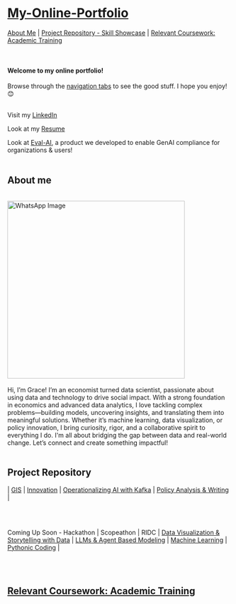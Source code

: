# [My-Online-Portfolio](https://gsam95.github.io/gsam95/) <br/>

[About Me](#about-me) | [Project Repository - Skill Showcase](#project-repository) | [Relevant Coursework: Academic Training](#relevant-coursework-academic-training)

<br/>

#### Welcome to my online portfolio!
Browse through the [navigation tabs](#project-repository) to see the good stuff. I hope you enjoy! 😊 
<br/>

<br/> Visit my [LinkedIn](https://www.linkedin.com/in/grace-george-sam/)

Look at my [Resume](/Grace_Sam_Resume_2025.pdf)

Look at [Eval-AI](https://chrisbori.github.io/My-Online-Portfolio/eval-ai), a product we developed to enable GenAI compliance for organizations & users!
<br/>
<br/>

## About me
<br/>
<img src="https://github.com/user-attachments/assets/b0087b08-4696-4015-901c-88452da9a26f" alt="WhatsApp Image" width="400">
<br/>
<br/>
Hi, I’m Grace! I’m an economist turned data scientist, passionate about using data and technology to drive social impact. With a strong foundation in economics and advanced data analytics, I love tackling complex problems—building models, uncovering insights, and translating them into meaningful solutions. Whether it’s machine learning, data visualization, or policy innovation, I bring curiosity, rigor, and a collaborative spirit to everything I do. I'm all about bridging the gap between data and real-world change. Let’s connect and create something impactful!
<br/>
<br/>


## Project Repository
| [GIS](https://gsam95.github.io/gsam95/ProjectGIS.html) | [Innovation](https://gsam95.github.io/gsam95/ProjectInnovation.html) | [Operationalizing AI with Kafka](https://gsam95.github.io/gsam95/ProjectAssgnKafka.html) | [Policy Analysis & Writing](https://gsam95.github.io/gsam95/ProjectPolicyAnalysis.html) | 

<br/>
<br/>

Coming Up Soon - Hackathon | Scopeathon | RIDC | [Data Visualization & Storytelling with Data](/Projects/EDA) |  [LLMs & Agent Based Modeling](/Projects/LLMs) | [Machine Learning](/Projects/ML) | [Pythonic Coding]() |

<br/>
<br/>

## [Relevant Coursework: Academic Training](https://gsam95.github.io/gsam95/plot.html)


<br/>
<br/>


